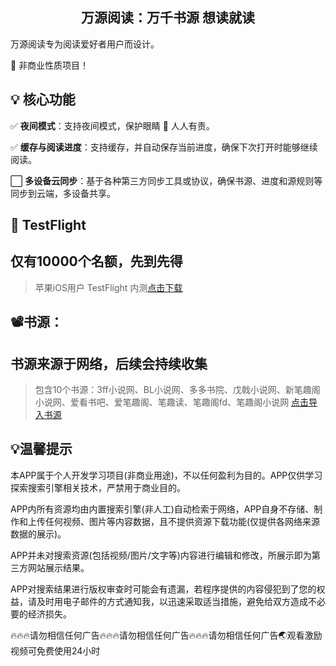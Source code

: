 
<h2 align="center">万源阅读：万千书源 想读就读</h2>


万源阅读专为阅读爱好者用户而设计。

🌟 非商业性质项目！


## 💡 核心功能

✅ **夜间模式**：支持夜间模式，保护眼睛 👀 人人有责。

✅ **缓存与阅读进度**：支持缓存，并自动保存当前进度，确保下次打开时能够继续阅读。

⬜ **多设备云同步**：基于各种第三方同步工具或协议，确保书源、进度和源规则等同步到云端，多设备共享。


##  TestFlight
## 仅有**10000**个名额，先到先得

>苹果iOS用户 TestFlight 内测[点击下载](https://testflight.apple.com/join/NCjMVRrX)

## 📽️书源：
## 书源来源于网络，后续会持续收集

> 包含10个书源：3ff小说网、BL小说网、多多书院、戊戟小说网、新笔趣阁小说网、爱看书吧、爱笔趣阁、笔趣读、笔趣阁fd、笔趣阁小说网
> [点击导入书源](https://github.com/yyds-book/book/blob/main/testsource/sources/BookSource-2025-01-20.json)


## 💡温馨提示
本APP属于个人开发学习项目(非商业用途)，不以任何盈利为目的。APP仅供学习探索搜索引擎相关技术，严禁用于商业目的。

APP内所有资源均由内置搜索引擎(非人工)自动检索于网络，APP自身不存储、制作和上传任何视频、图片等内容数据，且不提供资源下载功能(仅提供各网络来源数据的展示)。

APP并未对搜索资源(包括视频/图片/文字等)内容进行编辑和修改，所展示即为第三方网站展示结果。

APP对搜索结果进行版权审查时可能会有遗漏，若程序提供的内容侵犯到了您的权益，请及时用电子邮件的方式通知我，以迅速采取适当措施，避免给双方造成不必要的经济损失。

🔥🔥🔥请勿相信任何广告🔥🔥🔥请勿相信任何广告🔥🔥🔥请勿相信任何广告🌏观看激励视频可免费使用24小时
              

